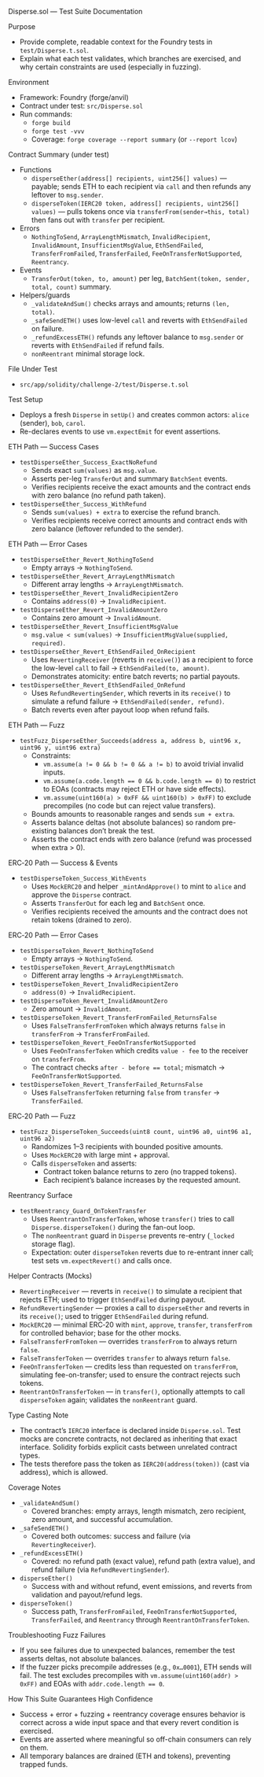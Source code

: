 Disperse.sol — Test Suite Documentation

Purpose
- Provide complete, readable context for the Foundry tests in `test/Disperse.t.sol`.
- Explain what each test validates, which branches are exercised, and why certain constraints are used (especially in fuzzing).

Environment
- Framework: Foundry (forge/anvil)
- Contract under test: `src/Disperse.sol`
- Run commands:
  - `forge build`
  - `forge test -vvv`
  - Coverage: `forge coverage --report summary` (or `--report lcov`)

Contract Summary (under test)
- Functions
  - `disperseEther(address[] recipients, uint256[] values)` — payable; sends ETH to each recipient via `call` and then refunds any leftover to `msg.sender`.
  - `disperseToken(IERC20 token, address[] recipients, uint256[] values)` — pulls tokens once via `transferFrom(sender→this, total)` then fans out with `transfer` per recipient.
- Errors
  - `NothingToSend`, `ArrayLengthMismatch`, `InvalidRecipient`, `InvalidAmount`, `InsufficientMsgValue`, `EthSendFailed`, `TransferFromFailed`, `TransferFailed`, `FeeOnTransferNotSupported`, `Reentrancy`.
- Events
  - `TransferOut(token, to, amount)` per leg, `BatchSent(token, sender, total, count)` summary.
- Helpers/guards
  - `_validateAndSum()` checks arrays and amounts; returns `(len, total)`.
  - `_safeSendETH()` uses low-level `call` and reverts with `EthSendFailed` on failure.
  - `_refundExcessETH()` refunds any leftover balance to `msg.sender` or reverts with `EthSendFailed` if refund fails.
  - `nonReentrant` minimal storage lock.

File Under Test
- `src/app/solidity/challenge-2/test/Disperse.t.sol`

Test Setup
- Deploys a fresh `Disperse` in `setUp()` and creates common actors: `alice` (sender), `bob`, `carol`.
- Re-declares events to use `vm.expectEmit` for event assertions.

ETH Path — Success Cases
- `testDisperseEther_Success_ExactNoRefund`
  - Sends exact `sum(values)` as `msg.value`.
  - Asserts per-leg `TransferOut` and summary `BatchSent` events.
  - Verifies recipients receive the exact amounts and the contract ends with zero balance (no refund path taken).
- `testDisperseEther_Success_WithRefund`
  - Sends `sum(values) + extra` to exercise the refund branch.
  - Verifies recipients receive correct amounts and contract ends with zero balance (leftover refunded to the sender).

ETH Path — Error Cases
- `testDisperseEther_Revert_NothingToSend`
  - Empty arrays → `NothingToSend`.
- `testDisperseEther_Revert_ArrayLengthMismatch`
  - Different array lengths → `ArrayLengthMismatch`.
- `testDisperseEther_Revert_InvalidRecipientZero`
  - Contains `address(0)` → `InvalidRecipient`.
- `testDisperseEther_Revert_InvalidAmountZero`
  - Contains zero amount → `InvalidAmount`.
- `testDisperseEther_Revert_InsufficientMsgValue`
  - `msg.value < sum(values)` → `InsufficientMsgValue(supplied, required)`.
- `testDisperseEther_Revert_EthSendFailed_OnRecipient`
  - Uses `RevertingReceiver` (reverts in `receive()`) as a recipient to force the low-level `call` to fail → `EthSendFailed(to, amount)`.
  - Demonstrates atomicity: entire batch reverts; no partial payouts.
- `testDisperseEther_Revert_EthSendFailed_OnRefund`
  - Uses `RefundRevertingSender`, which reverts in its `receive()` to simulate a refund failure → `EthSendFailed(sender, refund)`.
  - Batch reverts even after payout loop when refund fails.

ETH Path — Fuzz
- `testFuzz_DisperseEther_Succeeds(address a, address b, uint96 x, uint96 y, uint96 extra)`
  - Constraints:
    - `vm.assume(a != 0 && b != 0 && a != b)` to avoid trivial invalid inputs.
    - `vm.assume(a.code.length == 0 && b.code.length == 0)` to restrict to EOAs (contracts may reject ETH or have side effects).
    - `vm.assume(uint160(a) > 0xFF && uint160(b) > 0xFF)` to exclude precompiles (no code but can reject value transfers).
  - Bounds amounts to reasonable ranges and sends `sum + extra`.
  - Asserts balance deltas (not absolute balances) so random pre-existing balances don’t break the test.
  - Asserts the contract ends with zero balance (refund was processed when extra > 0).

ERC‑20 Path — Success & Events
- `testDisperseToken_Success_WithEvents`
  - Uses `MockERC20` and helper `_mintAndApprove()` to mint to `alice` and approve the `Disperse` contract.
  - Asserts `TransferOut` for each leg and `BatchSent` once.
  - Verifies recipients received the amounts and the contract does not retain tokens (drained to zero).

ERC‑20 Path — Error Cases
- `testDisperseToken_Revert_NothingToSend`
  - Empty arrays → `NothingToSend`.
- `testDisperseToken_Revert_ArrayLengthMismatch`
  - Different array lengths → `ArrayLengthMismatch`.
- `testDisperseToken_Revert_InvalidRecipientZero`
  - `address(0)` → `InvalidRecipient`.
- `testDisperseToken_Revert_InvalidAmountZero`
  - Zero amount → `InvalidAmount`.
- `testDisperseToken_Revert_TransferFromFailed_ReturnsFalse`
  - Uses `FalseTransferFromToken` which always returns `false` in `transferFrom` → `TransferFromFailed`.
- `testDisperseToken_Revert_FeeOnTransferNotSupported`
  - Uses `FeeOnTransferToken` which credits `value - fee` to the receiver on `transferFrom`.
  - The contract checks `after - before == total`; mismatch → `FeeOnTransferNotSupported`.
- `testDisperseToken_Revert_TransferFailed_ReturnsFalse`
  - Uses `FalseTransferToken` returning `false` from `transfer` → `TransferFailed`.

ERC‑20 Path — Fuzz
- `testFuzz_DisperseToken_Succeeds(uint8 count, uint96 a0, uint96 a1, uint96 a2)`
  - Randomizes 1–3 recipients with bounded positive amounts.
  - Uses `MockERC20` with large mint + approval.
  - Calls `disperseToken` and asserts:
    - Contract token balance returns to zero (no trapped tokens).
    - Each recipient’s balance increases by the requested amount.

Reentrancy Surface
- `testReentrancy_Guard_OnTokenTransfer`
  - Uses `ReentrantOnTransferToken`, whose `transfer()` tries to call `Disperse.disperseToken()` during the fan-out loop.
  - The `nonReentrant` guard in `Disperse` prevents re-entry (`_locked` storage flag).
  - Expectation: outer `disperseToken` reverts due to re-entrant inner call; test sets `vm.expectRevert()` and calls once.

Helper Contracts (Mocks)
- `RevertingReceiver` — reverts in `receive()` to simulate a recipient that rejects ETH; used to trigger `EthSendFailed` during payout.
- `RefundRevertingSender` — proxies a call to `disperseEther` and reverts in its `receive()`; used to trigger `EthSendFailed` during refund.
- `MockERC20` — minimal ERC‑20 with `mint`, `approve`, `transfer`, `transferFrom` for controlled behavior; base for the other mocks.
- `FalseTransferFromToken` — overrides `transferFrom` to always return `false`.
- `FalseTransferToken` — overrides `transfer` to always return `false`.
- `FeeOnTransferToken` — credits less than requested on `transferFrom`, simulating fee-on-transfer; used to ensure the contract rejects such tokens.
- `ReentrantOnTransferToken` — in `transfer()`, optionally attempts to call `disperseToken` again; validates the `nonReentrant` guard.

Type Casting Note
- The contract’s `IERC20` interface is declared inside `Disperse.sol`. Test mocks are concrete contracts, not declared as inheriting that exact interface. Solidity forbids explicit casts between unrelated contract types.
- The tests therefore pass the token as `IERC20(address(token))` (cast via address), which is allowed.

Coverage Notes
- `_validateAndSum()`
  - Covered branches: empty arrays, length mismatch, zero recipient, zero amount, and successful accumulation.
- `_safeSendETH()`
  - Covered both outcomes: success and failure (via `RevertingReceiver`).
- `_refundExcessETH()`
  - Covered: no refund path (exact value), refund path (extra value), and refund failure (via `RefundRevertingSender`).
- `disperseEther()`
  - Success with and without refund, event emissions, and reverts from validation and payout/refund legs.
- `disperseToken()`
  - Success path, `TransferFromFailed`, `FeeOnTransferNotSupported`, `TransferFailed`, and `Reentrancy` through `ReentrantOnTransferToken`.

Troubleshooting Fuzz Failures
- If you see failures due to unexpected balances, remember the test asserts deltas, not absolute balances.
- If the fuzzer picks precompile addresses (e.g., `0x…0001`), ETH sends will fail. The test excludes precompiles with `vm.assume(uint160(addr) > 0xFF)` and EOAs with `addr.code.length == 0`.

How This Suite Guarantees High Confidence
- Success + error + fuzzing + reentrancy coverage ensures behavior is correct across a wide input space and that every revert condition is exercised.
- Events are asserted where meaningful so off-chain consumers can rely on them.
- All temporary balances are drained (ETH and tokens), preventing trapped funds.

